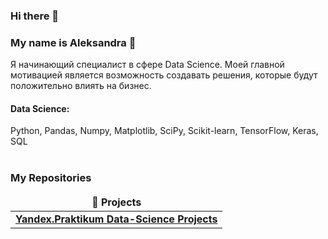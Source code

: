 ### Hi there 👋

### My name is Aleksandra :raising_hand: 

Я начинающий специалист в сфере Data Science.
Моей главной мотивацией является возможность создавать решения, которые будут положительно влиять на бизнес.


#### Data Science: 
Python, Pandas, Numpy, Matplotlib, SciPy, Scikit-learn, TensorFlow, Keras, SQL
<br><br>
<h3>My Repositories</h3>

<table width=100%>
  <thead align="center">
    <tr border: none;>
      <td><b>🎁 Projects</b></td>
    </tr>
  </thead>
  <tbody>
 
<tr>
      <td><a href="https://github.com/aleksdrs/YP"><b>Yandex.Praktikum Data-Science Projects</b></a></td>
</tr>
  </tbody>
</table>

